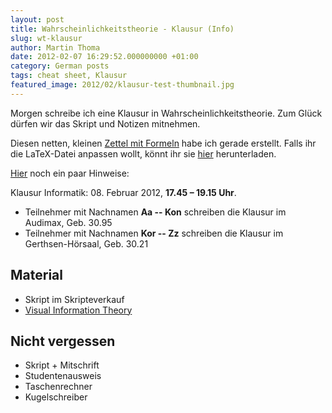 ```yaml
---
layout: post
title: Wahrscheinlichkeitstheorie - Klausur (Info)
slug: wt-klausur
author: Martin Thoma
date: 2012-02-07 16:29:52.000000000 +01:00
category: German posts
tags: cheat sheet, Klausur
featured_image: 2012/02/klausur-test-thumbnail.jpg
---
```

Morgen schreibe ich eine Klausur in Wahrscheinlichkeitstheorie. Zum Glück dürfen wir das Skript und Notizen mitnehmen.

Diesen netten, kleinen <a href='../images/2012/02/wt-cheat-sheet.pdf'>Zettel mit Formeln</a> habe ich gerade erstellt. Falls ihr die LaTeX-Datei anpassen wollt, könnt ihr sie <a href='../images/2012/02/wt-cheat-sheet.zip'>hier</a> herunterladen.

<a href="http://www.math.kit.edu/stoch/lehre/wtinf2011w">Hier</a> noch ein paar Hinweise:

Klausur Informatik: 08. Februar 2012, <strong>17.45 &ndash; 19.15 Uhr</strong>.
<ul>
  <li>Teilnehmer mit Nachnamen <strong>Aa -- Kon</strong> schreiben die Klausur im Audimax, Geb. 30.95 </li>
  <li>Teilnehmer mit Nachnamen <strong>Kor -- Zz</strong> schreiben die Klausur im Gerthsen-Hörsaal, Geb.&nbsp;30.21 </li>
</ul>


## Material

* Skript im Skripteverkauf
* [Visual Information Theory](http://colah.github.io/posts/2015-09-Visual-Information/)


## Nicht vergessen

* Skript + Mitschrift
* Studentenausweis
* Taschenrechner
* Kugelschreiber
